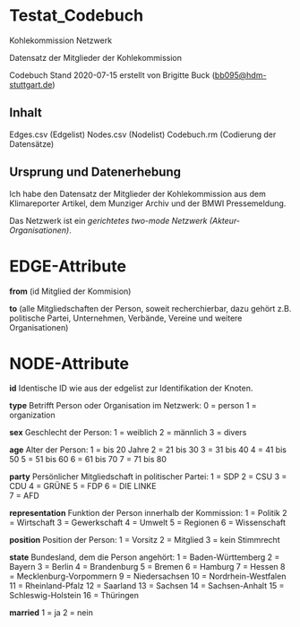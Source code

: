 # Testat_Codebuch
Kohlekommission Netzwerk  

Datensatz der Mitglieder der Kohlekommission 

Codebuch Stand 2020-07-15
erstellt von Brigitte Buck (bb095@hdm-stuttgart.de)

## Inhalt

Edges.csv (Edgelist)
Nodes.csv (Nodelist)
Codebuch.rm (Codierung der Datensätze)

## Ursprung und Datenerhebung
Ich habe den Datensatz der Mitglieder der Kohlekommission aus dem Klimareporter Artikel, dem Munziger Archiv und der BMWI Pressemeldung. 

Das Netzwerk ist ein *gerichtetes two-mode Netzwerk (Akteur-Organisationen)*. 

# EDGE-Attribute

**from** 
(id Mitglied der Kommision)

**to**
(alle Mitgliedschaften der Person, soweit recherchierbar, dazu gehört z.B. politische Partei, Unternehmen, Verbände, Vereine und weitere Organisationen)

# NODE-Attribute

**id**
Identische ID wie aus der edgelist zur Identifikation der Knoten. 

**type** 
Betrifft Person oder Organisation im Netzwerk:
0 = person 
1 = organization

**sex**
Geschlecht der Person:
1 = weiblich
2 = männlich
3 = divers

**age**
Alter der Person: 
1 = bis 20 Jahre
2 = 21 bis 30
3 = 31 bis 40
4 = 41 bis 50 
5 = 51 bis 60 
6 = 61 bis 70
7 = 71 bis 80 

**party** 
Persönlicher Mitgliedschaft in politischer Partei: 
1 = SDP
2 = CSU 
3 = CDU 
4 = GRÜNE 
5 = FDP 
6 = DIE LINKE  
7 = AFD

**representation**
Funktion der Person innerhalb der Kommission:
1 = Politik
2 = Wirtschaft
3 = Gewerkschaft
4 = Umwelt
5 = Regionen
6 = Wissenschaft

**position**
Position der Person: 
1 = Vorsitz
2 = Mitglied
3 = kein Stimmrecht

**state**
Bundesland, dem die Person angehört: 
1 = Baden-Württemberg 
2 = Bayern
3 = Berlin
4 = Brandenburg 
5 = Bremen
6 = Hamburg 
7 = Hessen
8 = Mecklenburg-Vorpommern
9 = Niedersachsen
10 = Nordrhein-Westfalen
11 = Rheinland-Pfalz
12 = Saarland
13 = Sachsen
14 = Sachsen-Anhalt
15 = Schleswig-Holstein
16 = Thüringen

**married**
1 = ja 
2 = nein 

##
